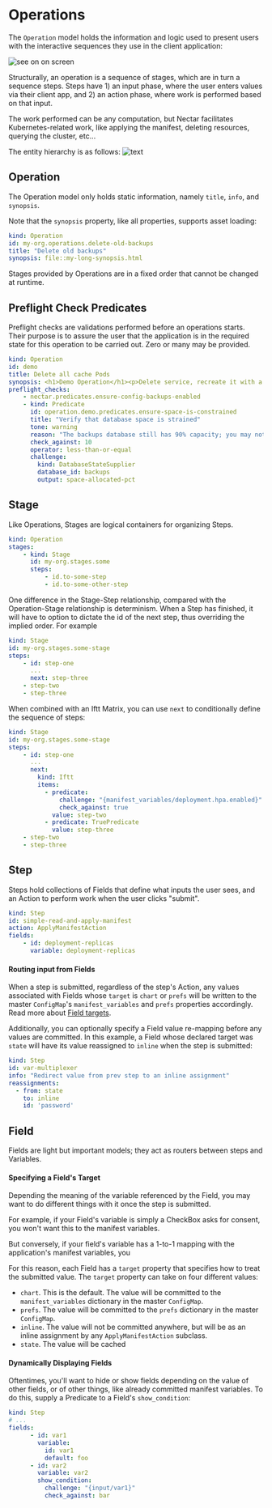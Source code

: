 # Operations


The `Operation` model holds the information and logic 
used to present users with the interactive sequences
they use in the client application:

![see on on screen](https://storage.googleapis.com/nectar-mosaic-public/images/Screenshot%20from%202020-12-02%2010-30-51.png) 

Structurally, an operation is a sequence of stages, which are in
turn a sequence steps. Steps have 1) an input phase, where the user 
enters values via their client app, and 2) an action phase, where
work is performed based on that input. 

The work performed can be any computation, but Nectar facilitates
Kubernetes-related work, like applying the manifest, deleting resources,
querying the cluster, etc... 

The entity hierarchy is
as follows:
![text](https://storage.googleapis.com/nectar-mosaic-public/images/operation-hierarchy%20(2).png)

## Operation

The Operation model only holds static information, namely `title`, `info`, and `synopsis`.

Note that the `synopsis` property, like all properties, supports asset loading:
```yaml
kind: Operation
id: my-org.operations.delete-old-backups
title: "Delete old backups"
synopsis: file::my-long-synopsis.html
```

Stages provided by Operations are in a fixed order that cannot be changed
at runtime.

## Preflight Check Predicates

Preflight checks are validations performed before an operations starts.
Their purpose is to assure the user that the application is in the required
state for this operation to be carried out. Zero or many may be provided.

  
```yaml
kind: Operation
id: demo
title: Delete all cache Pods
synopsis: <h1>Demo Operation</h1><p>Delete service, recreate it with a new type.</p>
preflight_checks:
	- nectar.predicates.ensure-config-backups-enabled
	- kind: Predicate
	  id: operation.demo.predicates.ensure-space-is-constrained
	  title: "Verify that database space is strained"
	  tone: warning
	  reason: "The backups database still has 90% capacity; you may not need to purge"  
      check_against: 10
      operator: less-than-or-equal
      challenge:
        kind: DatabaseStateSupplier
        database_id: backups 
        output: space-allocated-pct
```

## Stage

Like Operations, Stages are logical containers for organizing Steps.


```yaml
kind: Operation
stages:
    - kind: Stage
      id: my-org.stages.some
      steps:
          - id.to-some-step
          - id.to-some-other-step   
```

One difference in the Stage-Step relationship, compared with the Operation-Stage
relationship is determinism. When a Step has finished, it will have to option
to dictate the id of the next step, thus overriding the implied order. For example

```yaml
kind: Stage
id: my-org.stages.some-stage
steps:
    - id: step-one
      ...
      next: step-three
    - step-two
    - step-three
```
When combined with an Iftt Matrix, you can use `next` to 
conditionally define the sequence of steps:

```yaml
kind: Stage
id: my-org.stages.some-stage
steps:
    - id: step-one
      ...
      next: 
        kind: Iftt
        items:
          - predicate:
              challenge: "{manifest_variables/deployment.hpa.enabled}"
              check_against: true
            value: step-two
          - predicate: TruePredicate
            value: step-three
    - step-two
    - step-three
```

## Step

Steps hold collections of Fields that define what inputs the user sees, and an Action 
to perform work when the user clicks "submit".

```yaml
kind: Step
id: simple-read-and-apply-manifest
action: ApplyManifestAction
fields:
    - id: deployment-replicas
      variable: deployment-replicas
```

#### Routing input from Fields 
When a step is submitted, regardless of the step's Action, any values associated with
Fields whose `target` is `chart` or `prefs` will be written to
the master `ConfigMap`'s `manifest_variables` and `prefs` properties 
accordingly. Read more about [Field targets](#Field). 

Additionally, you can optionally specify a Field value re-mapping before any 
values are committed. In this example, a Field whose declared target was `state`
will have its value reassigned to `inline` when the step is submitted:
```yaml
kind: Step
id: var-multiplexer
info: "Redirect value from prev step to an inline assignment"
reassignments:
  - from: state
    to: inline
    id: 'password'
``` 

## Field

Fields are light but important models; they act as routers between
steps and Variables.

#### Specifying a Field's Target

Depending the meaning of the variable referenced by the Field, 
you may want to do different things with it once the 
step is submitted. 

For example, if your Field's variable is simply a 
CheckBox asks for consent, you won't want this 
to the manifest variables.

But conversely, if your field's variable has a 1-to-1 mapping with
the application's manifest variables, you 


For this reason, each Field has a `target` property that specifies
how to treat the submitted value. The `target` property can take on four different values:
- `chart`. This is the default. The value will be committed to the `manifest_variables`
dictionary in the master `ConfigMap`. 
- `prefs`.  The value will be committed to the `prefs` dictionary in 
the master `ConfigMap`.
- `inline`. The value will not be committed anywhere, but will be as an inline assignment
by any `ApplyManifestAction` subclass.
- `state`. The value will be cached  
 
#### Dynamically Displaying Fields

Oftentimes, you'll want to hide or show fields depending on the
value of other fields, or of other things, like already committed manifest 
variables. To do this, supply a Predicate to a Field's `show_condition`:

```yaml
kind: Step
# ...
fields:
      - id: var1
        variable: 
          id: var1
          default: foo
      - id: var2
        variable: var2
        show_condition:
          challenge: "{input/var1}"
          check_against: bar
```